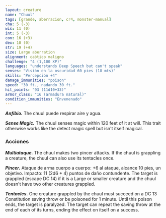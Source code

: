 ```yaml
---
layout: creature
name: "Chuul"
tags: [grande, aberracion, cr4, monster-manual]
cha: 5 (-3)
wis: 11 (0)
int: 5 (-3)
con: 16 (+3)
dex: 10 (0)
str: 19 (+4)
size: Large aberration
alignment: caótico maligno
challenge: "4 (1,100 XP)"
languages: "understands Deep Speech but can't speak"
senses: "Visión en la oscuridad 60 pies (18 mts)"
skills: "Percepción +4"
damage_immunities: "poison"
speed: "30 ft., nadando 30 ft."
hit_points: "93 (11d10+33)"
armor_class: "16 (armadura natural)"
condition_immunities: "Envenenado"
---
```


***Anfibio.*** The chuul puede respirar aire y agua.

***Sense Magic.*** The chuul senses magic within 120 feet of it at will. This trait otherwise works like the detect magic spell but isn't itself magical.

### Acciones

***Multiataque.*** The chuul makes two pincer attacks. If the chuul is grappling a creature, the chuul can also use its tentacles once.

***Pincer.*** Ataque de arma cuerpo a cuerpo: +6 al ataque, alcance 10 pies, un objetivo. Impacto: 11 (2d6 + 4) puntos de daño contundente. The target is grappled (escape DC 14) if it is a Large or smaller creature and the chuul doesn't have two other creatures grappled.

***Tentacles.*** One creature grappled by the chuul must succeed on a DC 13 Constitution saving throw or be poisoned for 1 minute. Until this poison ends, the target is paralyzed. The target can repeat the saving throw at the end of each of its turns, ending the effect on itself on a success.